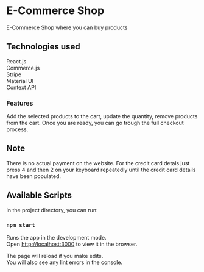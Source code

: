 # E-Commerce Shop

E-Commerce Shop where you can buy products

## Technologies used

React.js <br />
Commerce.js <br /> 
Stripe <br /> 
Material UI <br /> 
Context API <br />

### Features

Add the selected products to the cart, update the quantity, remove products from the cart. Once you are ready, you can go trough the full checkout process.

## Note

There is no actual payment on the website. For the credit card detals just press 4 and then 2 on your keyboard repeatedly until the credit card details have been populated.

## Available Scripts

In the project directory, you can run:

### `npm start`

Runs the app in the development mode.<br />
Open [http://localhost:3000](http://localhost:3000) to view it in the browser.

The page will reload if you make edits.<br />
You will also see any lint errors in the console.
